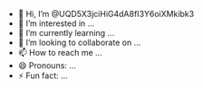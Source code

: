 - 👋 Hi, I’m @UQD5X3jciHiG4dA8fI3Y6oiXMkibk3
- 👀 I’m interested in ...
- 🌱 I’m currently learning ...
- 💞️ I’m looking to collaborate on ...
- 📫 How to reach me ...
- 😄 Pronouns: ...
- ⚡ Fun fact: ...

<!---
UQD5X3jciHiG4dA8fI3Y6oiXMkibk3/UQD5X3jciHiG4dA8fI3Y6oiXMkibk3 is a ✨ special ✨ repository because its `README.md` (this file) appears on your GitHub profile.
You can click the Preview link to take a look at your changes.
--->
